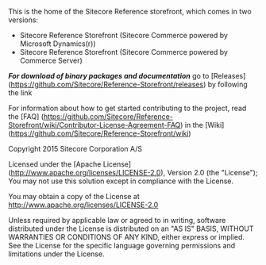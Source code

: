 This is the home of the Sitecore Reference storefront, which comes in two versions:
- Sitecore Reference Storefront (Sitecore Commerce powered by Microsoft Dynamics(r))
- Sitecore Reference Storefront (Sitecore Commerce powered by Commerce Server)

**_For download of binary packages and documentation_** go to [Releases] (https://github.com/Sitecore/Reference-Storefront/releases)  by following the link

For information about how to get started contributing to the project, read the [FAQ] (https://github.com/Sitecore/Reference-Storefront/wiki/Contributor-License-Agreement-FAQ) in the [Wiki] (https://github.com/Sitecore/Reference-Storefront/wiki) 


Copyright 2015 Sitecore Corporation A/S

Licensed under the [Apache License] (http://www.apache.org/licenses/LICENSE-2.0), Version 2.0 (the "License");
You may not use this solution except in compliance with the License.

You may obtain a copy of the License at http://www.apache.org/licenses/LICENSE-2.0

Unless required by applicable law or agreed to in writing, software distributed under the License is distributed on an "AS IS" BASIS, WITHOUT WARRANTIES OR CONDITIONS OF ANY KIND, either express or implied.
See the License for the specific language governing permissions and limitations under the License.

